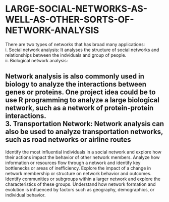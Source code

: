# LARGE-SOCIAL-NETWORKS-AS-WELL-AS-OTHER-SORTS-OF-NETWORK-ANALYSIS
There are two types of networks that has broad many applications:
<br>
i. Social network analysis:
It analyses the structure of social networks and relationships 
between the indviduals and group of people. 
<br>
ii. Biological network analysis:

Network analysis is also commonly used in biology to analyze the 
interactions 
between genes or proteins. One project idea could be to use R 
programming to analyze a large biological network, such as a 
network of protein-protein interactions.
<br>
3. Transportation Network:
Network analysis can also be used to analyze transportation networks, 
such as road networks or airline routes
--------------------------------------------------------------------
Identify the most influential individuals in a social network and explore how their actions impact the behavior of other network members.
Analyze how information or resources flow through a network and identify key bottlenecks or areas of inefficiency.
Explore the impact of a change in network membership or structure on network behavior and outcomes.
Identify communities or subgroups within a larger network and explore the characteristics of these groups.
Understand how network formation and evolution is influenced by factors such as geography, demographics, or individual behavior.
